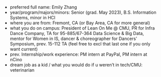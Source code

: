 -   preferred full name: Emily Zhang
-   year/program/majors/minors: Senior (grad. May 2023), B.S. Information Systems, minor in HCI
-   where you are from: Fremont, CA (or Bay Area, CA for more general)
-   what you do on campus: President of Lean On Me @ CMU, PR for Infra Dance Company, TA for 95-885/67-364 Data Science & Big Data, mentor for Women in IS, dancer & choreographer for Dancers’ Symposium, prev. 15-112 TA (feel free to excl that last one if you only want current)
-   prev. Internship/work experience: PM intern at PayPal, PM intern at nCino
-   dream job as a kid / what you would do if u weren’t in tech/CMU: veterinarian
